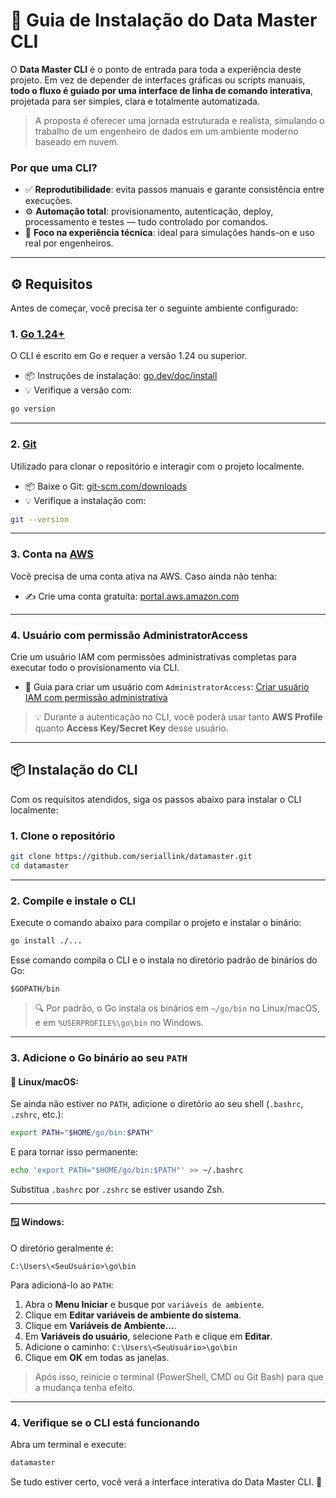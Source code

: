 # 🧭 Guia de Instalação do Data Master CLI

O **Data Master CLI** é o ponto de entrada para toda a experiência deste projeto. Em vez de depender de interfaces gráficas ou scripts manuais, **todo o fluxo é guiado por uma interface de linha de comando interativa**, projetada para ser simples, clara e totalmente automatizada.

> A proposta é oferecer uma jornada estruturada e realista, simulando o trabalho de um engenheiro de dados em um ambiente moderno baseado em nuvem.

### Por que uma CLI?

* ✅ **Reprodutibilidade**: evita passos manuais e garante consistência entre execuções.
* ⚙️ **Automação total**: provisionamento, autenticação, deploy, processamento e testes — tudo controlado por comandos.
* 🎯 **Foco na experiência técnica**: ideal para simulações hands-on e uso real por engenheiros.

---

## ⚙️ Requisitos

Antes de começar, você precisa ter o seguinte ambiente configurado:

### 1. [Go 1.24+](https://go.dev/doc/install)

O CLI é escrito em Go e requer a versão 1.24 ou superior.

* 📦 Instruções de instalação: [go.dev/doc/install](https://go.dev/doc/install)
* 💡 Verifique a versão com:

```bash
go version
```

---

### 2. [Git](https://git-scm.com/downloads)

Utilizado para clonar o repositório e interagir com o projeto localmente.

* 📦 Baixe o Git: [git-scm.com/downloads](https://git-scm.com/downloads)
* 💡 Verifique a instalação com:

```bash
git --version
```

---

### 3. Conta na [AWS](https://aws.amazon.com/)

Você precisa de uma conta ativa na AWS. Caso ainda não tenha:

* ✍️ Crie uma conta gratuita: [portal.aws.amazon.com](https://portal.aws.amazon.com/billing/signup)

---

### 4. Usuário com permissão **AdministratorAccess**

Crie um usuário IAM com permissões administrativas completas para executar todo o provisionamento via CLI.

* 📘 Guia para criar um usuário com `AdministratorAccess`:
  [Criar usuário IAM com permissão administrativa](https://docs.aws.amazon.com/pt_br/IAM/latest/UserGuide/id_roles_create_for-service.html)

> 💡 Durante a autenticação no CLI, você poderá usar tanto **AWS Profile** quanto **Access Key/Secret Key** desse usuário.

---

## 📦 Instalação do CLI

Com os requisitos atendidos, siga os passos abaixo para instalar o CLI localmente:

### 1. Clone o repositório

```bash
git clone https://github.com/seriallink/datamaster.git
cd datamaster
```

---

### 2. Compile e instale o CLI

Execute o comando abaixo para compilar o projeto e instalar o binário:

```bash
go install ./...
```

Esse comando compila o CLI e o instala no diretório padrão de binários do Go:

```
$GOPATH/bin
```

> 🔍 Por padrão, o Go instala os binários em `~/go/bin` no Linux/macOS, e em `%USERPROFILE%\go\bin` no Windows.

---

### 3. Adicione o Go binário ao seu `PATH`

#### 🔧 Linux/macOS:

Se ainda não estiver no `PATH`, adicione o diretório ao seu shell (`.bashrc`, `.zshrc`, etc.):

```bash
export PATH="$HOME/go/bin:$PATH"
```

E para tornar isso permanente:

```bash
echo 'export PATH="$HOME/go/bin:$PATH"' >> ~/.bashrc
```

Substitua `.bashrc` por `.zshrc` se estiver usando Zsh.

---

#### 🪟 Windows:

O diretório geralmente é:

```
C:\Users\<SeuUsuário>\go\bin
```

Para adicioná-lo ao `PATH`:

1. Abra o **Menu Iniciar** e busque por `variáveis de ambiente`.
2. Clique em **Editar variáveis de ambiente do sistema**.
3. Clique em **Variáveis de Ambiente...**.
4. Em **Variáveis do usuário**, selecione `Path` e clique em **Editar**.
5. Adicione o caminho: `C:\Users\<SeuUsuário>\go\bin`
6. Clique em **OK** em todas as janelas.

> Após isso, reinicie o terminal (PowerShell, CMD ou Git Bash) para que a mudança tenha efeito.

---

### 4. Verifique se o CLI está funcionando

Abra um terminal e execute:

```bash
datamaster
```

Se tudo estiver certo, você verá a interface interativa do Data Master CLI. 🎉

